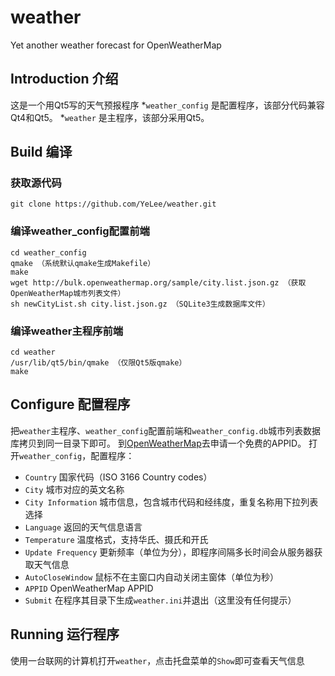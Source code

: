 # weather
Yet another weather forecast for OpenWeatherMap
## Introduction 介绍
这是一个用Qt5写的天气预报程序
*`weather_config` 是配置程序，该部分代码兼容Qt4和Qt5。
*`weather` 是主程序，该部分采用Qt5。
## Build 编译
### 获取源代码
```
git clone https://github.com/YeLee/weather.git
```
### 编译weather_config配置前端
```
cd weather_config
qmake （系统默认qmake生成Makefile）
make
wget http://bulk.openweathermap.org/sample/city.list.json.gz （获取OpenWeatherMap城市列表文件）
sh newCityList.sh city.list.json.gz （SQLite3生成数据库文件）
```
### 编译weather主程序前端
```
cd weather
/usr/lib/qt5/bin/qmake （仅限Qt5版qmake）
make
```
## Configure 配置程序
把`weather`主程序、`weather_config`配置前端和`weather_config.db`城市列表数据库拷贝到同一目录下即可。
到[OpenWeatherMap](http://www.openweathermap.org/)去申请一个免费的APPID。
打开`weather_config`，配置程序：
* `Country` 国家代码（ISO 3166 Country codes）
* `City` 城市对应的英文名称
* `City Information` 城市信息，包含城市代码和经纬度，重复名称用下拉列表选择
* `Language` 返回的天气信息语言
* `Temperature` 温度格式，支持华氏、摄氏和开氏
* `Update Frequency` 更新频率（单位为分），即程序间隔多长时间会从服务器获取天气信息
* `AutoCloseWindow` 鼠标不在主窗口内自动关闭主窗体（单位为秒）
* `APPID` OpenWeatherMap APPID
* `Submit` 在程序其目录下生成`weather.ini`并退出（这里没有任何提示）
## Running 运行程序
使用一台联网的计算机打开`weather`，点击托盘菜单的`Show`即可查看天气信息

